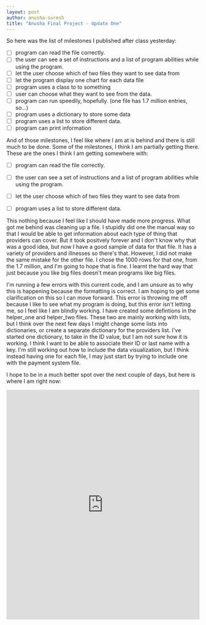 ```yaml
---
layout: post
author: anusha-suresh
title: "Anusha Final Project - Update One"
---
```

So here was the list of milestones I published after class yesterday:
- [ ] program can read the file correctly. 
- [ ] the user can see a set of instructions and a list of program abilities while using the program.
- [ ] let the user choose which of two files they want to see data from
- [ ] let the program display one chart for each data file
- [ ] program uses a class to to something
- [ ] user can choose what they want to see from the data.
- [ ] program can run speedily, hopefully. (one file has 1.7 million entries, so...)
- [ ] program uses a dictionary to store some data
- [ ] program uses a list to store different data.
- [ ] program can print information

And of those milestones, I feel like where I am at is behind and there is still much to be done. Some of the milestones, I think I am partially getting there. These are the ones I think I am getting somewhere with:
- [ ] program can read the file correctly.
- [ ] the user can see a set of instructions and a list of program abilities while using the program.
- [ ] let the user choose which of two files they want to see data from
- [ ] program uses a list to store different data.


This nothing because I feel like I should have made more progress. What got me behind was cleaning up a file. I stupidly did one the manual way so that I would be able to get information about each type of thing that providers can cover. But it took positvely forever and I don't know why that was a good idea, but now I have a good sample of data for that file. It has a variety of providers and illnesses so there's that. However, I did not make the same mistake for the other file. I chose the 1000 rows for that one, from the 1.7 million, and I'm going to hope that is fine. I learnt the hard way that just because you like big files doesn't mean programs like big files.

I'm running a few errors with this current code, and I am unsure as to why this is happening because the formatting is correct. I am hoping to get some clarification on this so I can move forward. This error is throwing me off because I like to see what my program is doing, but this error isn't letting me, so I feel like I am blindly working. I have created some defintions in the helper_one and helper_two files. These two are mainly working with lists, but I think over the next few days I might change some lists into dictionaries, or create a separate dictionary for the providers list. I've started one dictionary, to take in the ID value, but I am not sure how it is working. I think I want to be able to associate their ID or last name with a key. I'm still working out how to include the data visualization, but I think instead having one for each file, I may just start by trying to include one with the payment system file. 

I hope to be in a much better spot over the next couple of days, but here is where I am right now:
<iframe src="https://trinket.io/embed/python/7a421c95d5" width="100%" height="600" frameborder="0" marginwidth="0" marginheight="0" allowfullscreen></iframe>
